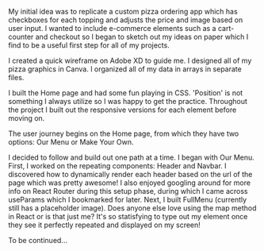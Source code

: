 My initial idea was to replicate a custom pizza ordering app which has checkboxes for each topping and adjusts the price and image based on user input. I wanted to include e-commerce elements such as a cart-counter and checkout so I began to sketch out my ideas on paper which I find to be a useful first step for all of my projects.

I created a quick wireframe on Adobe XD to guide me. I designed all of my pizza graphics in Canva. I organized all of my data in arrays in separate files.

I built the Home page and had some fun playing in CSS. 'Position' is not something I always utilize so I was happy to get the practice. Throughout the project I built out the responsive versions for each element before moving on. 

The user journey begins on the Home page, from which they have two options: Our Menu or Make Your Own.

I decided to follow and build out one path at a time. I began with Our Menu. 
First, I worked on the repeating components: Header and Navbar. I discovered how to dynamically render each header based on the url of the page which was pretty awesome! I also enjoyed googling around for more info on React Router during this setup phase, during which I came across useParams which I bookmarked for later.
Next, I built FullMenu (currently still has a placeholder image). Does anyone else love using the map method in React or is that just me? It's so statisfying to type out my element once they see it perfectly repeated and displayed on my screen!

To be continued...
